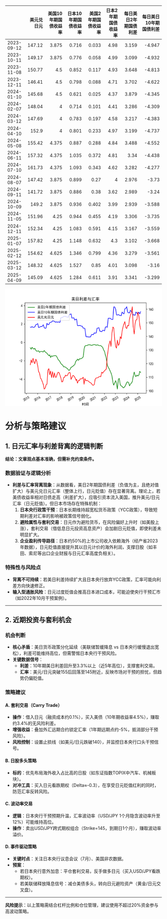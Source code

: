 |            |   美元兑日元 |   美国10年期国债收益率 |   日本10年期国债收益率 |   美国2年期国债收益率 |   日本2年期国债收益率 |   每日美日2年期国债利差 |   每日美日10年期国债利差 |
|:-----------|-------------:|-----------------------:|-----------------------:|----------------------:|----------------------:|------------------------:|-------------------------:|
| 2023-09-12 |       147.12 |                  3.875 |                  0.716 |                 0.033 |                  4.98 |                   3.159 |                   -4.947 |
| 2023-10-11 |       149.17 |                  3.875 |                  0.776 |                 0.058 |                  4.99 |                   3.099 |                   -4.932 |
| 2023-11-08 |       150.77 |                  4.5   |                  0.852 |                 0.117 |                  4.93 |                   3.648 |                   -4.813 |
| 2023-12-11 |       146.41 |                  4.5   |                  0.798 |                 0.088 |                  4.71 |                   3.702 |                   -4.622 |
| 2024-01-10 |       145.68 |                  4.5   |                  0.621 |                 0.025 |                  4.37 |                   3.879 |                   -4.345 |
| 2024-02-07 |       148.04 |                  4     |                  0.714 |                 0.101 |                  4.41 |                   3.286 |                   -4.309 |
| 2024-03-12 |       147.69 |                  4     |                  0.783 |                 0.197 |                  4.58 |                   3.217 |                   -4.383 |
| 2024-04-10 |       152.9  |                  4     |                  0.801 |                 0.233 |                  4.97 |                   3.199 |                   -4.737 |
| 2024-05-08 |       155.42 |                  4.375 |                  0.887 |                 0.288 |                  4.84 |                   3.488 |                   -4.552 |
| 2024-06-11 |       157.32 |                  4.375 |                  1.035 |                 0.372 |                  4.81 |                   3.34  |                   -4.438 |
| 2024-07-10 |       161.73 |                  4.375 |                  1.093 |                 0.343 |                  4.62 |                   3.282 |                   -4.277 |
| 2024-08-07 |       147.42 |                  3.875 |                  0.899 |                 0.27  |                  4    |                   2.976 |                   -3.73  |
| 2024-09-11 |       141.72 |                  3.875 |                  0.886 |                 0.38  |                  3.62 |                   2.989 |                   -3.24  |
| 2024-10-09 |       149.2  |                  3.875 |                  0.936 |                 0.402 |                  3.99 |                   2.939 |                   -3.588 |
| 2024-11-05 |       151.96 |                  4.25  |                  0.944 |                 0.455 |                  4.19 |                   3.306 |                   -3.735 |
| 2024-12-11 |       152.34 |                  4.25  |                  1.083 |                 0.591 |                  4.15 |                   3.167 |                   -3.559 |
| 2025-01-07 |       157.82 |                  4.25  |                  1.148 |                 0.632 |                  4.3  |                   3.102 |                   -3.668 |
| 2025-02-12 |       154.62 |                  4.625 |                  1.346 |                 0.799 |                  4.36 |                   3.279 |                   -3.561 |
| 2025-03-12 |       148.32 |                  4.625 |                  1.527 |                 0.85  |                  4.01 |                   3.098 |                   -3.16  |
| 2025-04-09 |       145.09 |                  4.625 |                  1.284 |                 0.611 |                  3.91 |                   3.341 |                   -3.299 |

![图](us_japan_interest.png)



# 分析与策略建议

## 1. 日元汇率与利差背离的逻辑判断

**结论：文章观点基本准确，但需补充约束条件。**

### 数据验证与逻辑分析
- **利差与汇率背离现象**：从数据看，美日2年期国债利差（负值为主，且绝对值扩大）与美元兑日元汇率（整体上行，日元贬值）存在显著背离。理论上，若美债收益率相对日债走高（利差扩大），应吸引资本流入美国，推升美元/日元汇率（日元贬值）。但日本市场存在特殊机制：
  1. **日本央行政策干预**：日本长期维持超宽松货币政策（YCC政策），导致短期利差对汇率的影响被政策信号弱化。
  2. **避险属性与套利交易**：日元作为避险货币，在风险偏好上升时（如美股上涨），套利交易（借低息日元投资高息资产）会加剧日元贬值，即使利差未明显扩大。
  3. **企业盈利传导路径**：日本约50%的上市公司收入依赖海外（经产省2023年数据），日元贬值直接提升其以日元计价的海外利润，支撑日股（如丰田、索尼等出口企业财报与日元汇率高度负相关）。

### 特殊性与风险点
- **背离不可持续**：若美日利差持续扩大且日本央行放弃YCC政策，汇率可能向利差方向快速修正。
- **输入型通胀风险**：日元过度贬值会推高日本进口成本，可能迫使央行干预汇市（如2022年10月干预案例）。

---

## 2. 近期投资与套利机会

### 机会判断
- **核心矛盾**：美日货币政策分化延续（美联储暂缓降息 vs 日本央行缓慢退出宽松），利差可能维持高位，但需警惕日本央行干预风险。
- **关键数据信号**：
  - **利差**：10年期美日利差回升至3.3%以上（近5年高位），支撑套利交易。
  - **汇率**：美元/日元突破155后回落至145附近，反映市场对干预的担忧，但趋势仍偏贬值。

### 策略建议
#### A. 套利交易（Carry Trade）
- **操作**：借入日元（融资成本约0.1%），买入美债（10年期收益率4.5%），赚取约3.4%的无风险利差。
- **增强收益**：叠加外汇远期合约锁定汇率（1年期远期点约-5%，抵消部分干预风险）。
- **风险控制**：设置止损线（如美元/日元跌破140），并监控日本央行口头干预信号。

#### B. 日股多头策略
- **标的**：优先布局海外收入占比高的日股（如东证指数TOPIX中汽车、机械板块）。
- **对冲工具**：买入日元看跌期权（Delta≈-0.3），在享受日元贬值红利的同时，防范汇率反转风险。

#### C. 波动率交易
- **逻辑**：日本央行干预预期升温，汇率波动率（USD/JPY 1个月隐含波动率升至12%）可能维持高位。
- **操作**：卖出USD/JPY跨式期权组合（Strike=145，到期日1个月），赚取波动率溢价。

#### D. 事件驱动策略
- **关键时点**：关注日本央行议息会议（7月）、美国非农数据。
- **预案**：
  - 若日本央行意外加息：平仓套利交易，反手做多日元（买入USD/JPY看跌期权）。
  - 若美联储释放降息信号：减仓美债多头，转向日元避险资产（黄金/日元交叉盘）。

---

**风险提示**：以上策略需结合杠杆比例和仓位管理，建议使用不超过20%资金参与高波动策略。